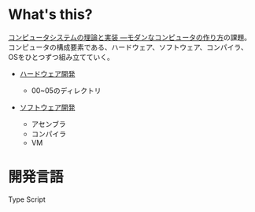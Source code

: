 # What's this?
[コンピュータシステムの理論と実装
―モダンなコンピュータの作り方](https://www.oreilly.co.jp/books/9784873117126/)の課題。
コンピュータの構成要素である、ハードウェア、ソフトウェア、コンパイラ、OSをひとつずつ組み立てていく。

- [ハードウェア開発](https://github.com/inoue-keiichi/nand2tetris/tree/master/projects)
  - 00~05のディレクトリ

- [ソフトウェア開発](https://github.com/inoue-keiichi/nand2tetris/tree/master/projects/software)
  - アセンブラ
  - コンパイラ
  - VM
# 開発言語
Type Script
